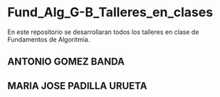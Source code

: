 # Fund_Alg_G-B_Talleres_en_clases
En este repositorio se desarrollaran todos los talleres en clase de  Fundamentos de Algoritmia.
## ANTONIO GOMEZ BANDA 
## MARIA JOSE PADILLA URUETA
